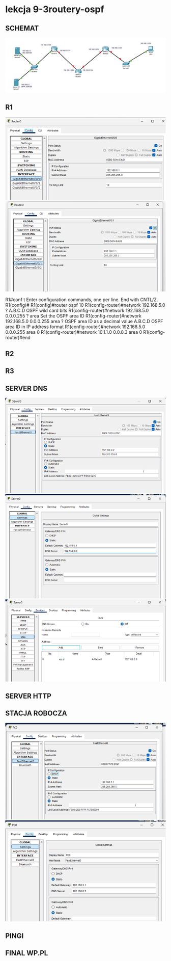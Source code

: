 # lekcja 9-3routery-ospf

## SCHEMAT
![Alt text](image-4.png)


## R1
![Alt text](image-2.png)
![Alt text](image-3.png)


R1#conf t
Enter configuration commands, one per line. End with CNTL/Z.
R1(config)#
R1(config)#router ospf 10
R1(config-router)#network 192.168.5.0 ?
A.B.C.D OSPF wild card bits
R1(config-router)#network 192.168.5.0 0.0.0.255 ?
area Set the OSPF area ID
R1(config-router)#network 192.168.5.0 0.0.0.255 area ?
OSPF area ID as a decimal value
A.B.C.D OSPF area ID in IP address format
R1(config-router)#network 192.168.5.0 0.0.0.255 area 0
R1(config-router)#network 10.1.1.0 0.0.0.3 area 0
R1(config-router)#end

## R2

## R3

## SERVER DNS
![Alt text](image-5.png)
![Alt text](image-6.png)
![Alt text](image-7.png)

## SERVER HTTP

## STACJA ROBOCZA
![Alt text](image.png)
![Alt text](image-1.png)

## PINGI 

## FINAL WP.PL